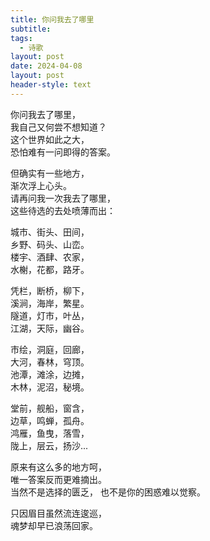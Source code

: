 ```yaml
---
title: 你问我去了哪里
subtitle: 
tags:
  - 诗歌
layout: post
date: 2024-04-08
layout: post
header-style: text
---
```


你问我去了哪里，  
我自己又何尝不想知道？  
这个世界如此之大，  
恐怕难有一问即得的答案。  

但确实有一些地方，  
渐次浮上心头。  
请再问我一次我去了哪里，  
这些待选的去处喷薄而出：  

城市、街头、田间，  
乡野、码头、山峦。  
楼宇、酒肆、农家，  
水榭，花都，路牙。  

凭栏，断桥，柳下，  
溪涧，海岸，繁星。  
隧道，灯市，叶丛，  
江湖，天际，幽谷。  

市绘，洞庭，回廊，  
大河，春林，穹顶。  
池潭，滩涂，边摊，  
木林，泥沼，秘境。  

堂前，舰船，窗含，  
边草，鸣蝉，孤舟。  
鸿雁，鱼曳，落雪，  
陇上，层云，扬沙...  

原来有这么多的地方呵，  
唯一答案反而更难摘出。  
当然不是选择的匮乏，
也不是你的困惑难以觉察。

只因眉目虽然流连逡巡，  
魂梦却早已浪荡回家。